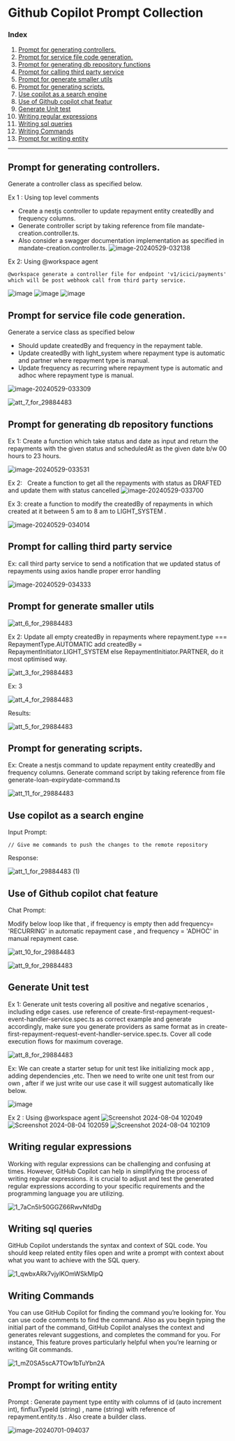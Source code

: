 # Github Copilot Prompt Collection

### Index

1. [Prompt for generating controllers.](#prompt-for-generating-controllers)
2. [Prompt for service file code generation.](#prompt-for-service-file-code-generation)
3. [Prompt for generating db repository functions](#prompt-for-generating-db-repository-functions)
4. [Prompt for calling third party service](#prompt-for-calling-third-party-service)
5. [Prompt for generate smaller utils](#prompt-for-generate-smaller-utils)
6. [Prompt for generating scripts.](#prompt-for-generating-scripts)
7. [Use copilot as a search engine](#use-copilot-as-a-search-engine)
8. [Use of Github copilot chat featur](#use-of-github-copilot-chat-feature)
9. [Generate Unit test](#generate-unit-test)
10. [Writing regular expressions](#writing-regular-expressions)
11. [Writing sql queries](#writing-sql-queries)
12. [Writing Commands](#writing-commands)
13. [Prompt for writing entity](#prompt-for-writing-entity)

---

## Prompt for generating controllers.

Generate a controller class as specified below.

Ex 1 : Using top level comments

- Create a nestjs controller to update repayment entity createdBy and frequency columns.
- Generate controller script by taking reference from file mandate-creation.controller.ts.
- Also consider a swagger documentation implementation as specified in mandate-creation.controller.ts.
  ![image-20240529-032138](https://github.com/Talentica/github-copilot-knowledge-base/assets/109061225/ecd86543-6b37-45ec-9d8a-ffa72eb95c40)

Ex 2: Using @workspace agent

```
@workspace generate a controller file for endpoint 'v1/icici/payments' which will be post webhook call from third party service.
```

![image](https://github.com/user-attachments/assets/50e6f653-8dd9-431b-a312-fadcdcc31365)
![image](https://github.com/user-attachments/assets/fc8c0191-47ef-4139-9821-3616b4f3d832)
![image](https://github.com/user-attachments/assets/bf56566f-c43c-46ac-92ca-1b7a85d5f430)


## Prompt for service file code generation.

Generate a service class as specified below

- Should update createdBy and frequency in the repayment table.
- Update createdBy with light_system where repayment type is automatic and partner where repayment type is manual.
- Update frequency as recurring where repayment type is automatic and adhoc where repayment type is manual.

![image-20240529-033309](https://github.com/Talentica/github-copilot-knowledge-base/assets/109061225/827e751e-b842-4d2f-967c-60856657f0dc)

![att_7_for_29884483](https://github.com/Talentica/github-copilot-knowledge-base/assets/109061225/6b277ddd-d5eb-4f9c-abd6-e2361dc5a386)

## Prompt for generating db repository functions

Ex 1: Create a function which take status and date as input and return the repayments with the given status and scheduledAt as the given date b/w 00 hours to 23 hours.

![image-20240529-033531](https://github.com/Talentica/github-copilot-knowledge-base/assets/109061225/274d3e28-7fe2-4ddb-87de-c7f0cfa6e029)

Ex 2:   Create a function to get all the repayments with status as DRAFTED and update them with status cancelled
![image-20240529-033700](https://github.com/Talentica/github-copilot-knowledge-base/assets/109061225/861e2c31-75ab-4785-a71e-9878e5588815)

Ex 3: create a function to modify the createdBy of repayments in which created at it between 5 am to 8 am to LIGHT_SYSTEM .

![image-20240529-034014](https://github.com/Talentica/github-copilot-knowledge-base/assets/109061225/b7667322-e374-4e67-b256-daae79d22f9e)

## Prompt for calling third party service

Ex: call third party service to send a notification that we updated status of repayments using axios handle proper error handling

![image-20240529-034333](https://github.com/Talentica/github-copilot-knowledge-base/assets/109061225/08ce1294-8595-487b-b81c-c04e1cb80bfe)

## Prompt for generate smaller utils

![att_6_for_29884483](https://github.com/Talentica/github-copilot-knowledge-base/assets/109061225/5f5efae3-dad6-40d7-bdc2-7ab43c0a394e)

Ex 2: Update all empty createdBy in repayments where repayment.type === RepaymentType.AUTOMATIC add createdBy = RepaymentInitiator.LIGHT_SYSTEM else RepaymentInitiator.PARTNER, do it most optimised way.

![att_3_for_29884483](https://github.com/Talentica/github-copilot-knowledge-base/assets/109061225/beb59093-b346-4256-baa4-e6b1718d88be)

Ex: 3

![att_4_for_29884483](https://github.com/Talentica/github-copilot-knowledge-base/assets/109061225/0adbdd45-a464-4d4c-983d-a6d676d1ad71)

Results:

![att_5_for_29884483](https://github.com/Talentica/github-copilot-knowledge-base/assets/109061225/699e662c-8bd3-4c68-8205-97731e3d57f8)

## Prompt for generating scripts.

Ex: Create a nestjs command to update repayment entity createdBy and frequency columns. Generate command script by taking reference from file generate-loan-expirydate-command.ts

![att_11_for_29884483](https://github.com/Talentica/github-copilot-knowledge-base/assets/109061225/965e248b-f411-4db0-9d47-224b29b836ab)

## Use copilot as a search engine

Input Prompt:

```
// Give me commands to push the changes to the remote repository
```

Response:

![att_1_for_29884483 (1)](https://github.com/Talentica/github-copilot-knowledge-base/assets/109061225/be244705-bd06-4da4-895b-d322066372ac)

## Use of Github copilot chat feature

Chat Prompt:

Modify below loop like that , if frequency is empty then add frequency= 'RECURRING' in automatic repayment case , and frequency = 'ADHOC' in manual repayment case.

![att_10_for_29884483](https://github.com/Talentica/github-copilot-knowledge-base/assets/109061225/9bafbc2a-65f6-41d3-9315-5e5f516b208f)

![att_9_for_29884483](https://github.com/Talentica/github-copilot-knowledge-base/assets/109061225/f127cfaa-8d9e-4289-9f15-e27ef2aed734)

## Generate Unit test

Ex 1: Generate unit tests covering all positive and negative scenarios , including edge cases. use reference of create-first-repayment-request-event-handler-service.spec.ts as correct example and generate accordingly, make sure you generate providers as same format as in create-first-repayment-request-event-handler-service.spec.ts. Cover all code execution flows for maximum coverage.

![att_8_for_29884483](https://github.com/Talentica/github-copilot-knowledge-base/assets/109061225/981a7c82-a402-40cd-80c9-45ef4e5b46a5)

Ex: We can create a starter setup for unit test like initializing mock app , adding dependencies ,etc. Then we need to write one unit test from our own , after if we just write our use case it will suggest automatically like below.

![image](https://github.com/user-attachments/assets/152bc8fc-9502-43b0-9c35-e3d39d167ce4)

Ex 2 : Using @workspace agent
![Screenshot 2024-08-04 102049](https://github.com/user-attachments/assets/3aa72d90-c8c4-4180-b5dd-691aaae8d2cc)
![Screenshot 2024-08-04 102059](https://github.com/user-attachments/assets/314d1353-8fbb-4633-b380-18e862e6ccbe)
![Screenshot 2024-08-04 102109](https://github.com/user-attachments/assets/27f69248-929f-4ce4-9e80-832eb321ed15)

## Writing regular expressions

Working with regular expressions can be challenging and confusing at times. However, GitHub Copilot can help in simplifying the process of writing regular expressions. it is crucial to adjust and test the generated regular expressions according to your specific requirements and the programming language you are utilizing.

![1_7aCn5lr50GGZ66RwvNfdDg](https://github.com/Talentica/github-copilot-knowledge-base/assets/109061225/7d4d56db-c031-4e4b-bc1c-d3854eb8701a)

## Writing sql queries

GitHub Copilot understands the syntax and context of SQL code. You should keep related entity files open and write a prompt with context about what you want to achieve with the SQL query.

![1_qwbxARk7vjylKOmWSkMIpQ](https://github.com/Talentica/github-copilot-knowledge-base/assets/109061225/9016d4fa-15b1-43a3-b051-429b96af199f)

## Writing Commands

You can use GitHub Copilot for finding the command you’re looking for. You can use code comments to find the command. Also as you begin typing the initial part of the command, GitHub Copilot analyses the context and generates relevant suggestions, and completes the command for you. For instance, This feature proves particularly helpful when you’re learning or writing Git commands.

![1_mZ0SA5scA7TOw1bTuYbn2A](https://github.com/Talentica/github-copilot-knowledge-base/assets/109061225/89f4136c-f2fd-4281-90c0-b546c9f986b6)

## Prompt for writing entity

Prompt : Generate payment type entity with columns of id (auto increment int), finfluxTypeId (string) , name (string) with reference of repayment.entity.ts . Also create a builder class.

![image-20240701-094037](https://github.com/Talentica/github-copilot-knowledge-base/assets/109061225/46b4792a-1133-4cf9-89ce-f543172ab374)
